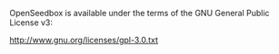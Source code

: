 OpenSeedbox is available under the terms of the GNU General Public License v3:

http://www.gnu.org/licenses/gpl-3.0.txt
